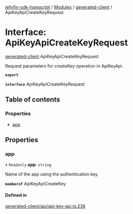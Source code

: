 [jellyfin-sdk-typescript](../README.md) / [Modules](../modules.md) / [generated-client](../modules/generated_client.md) / ApiKeyApiCreateKeyRequest

# Interface: ApiKeyApiCreateKeyRequest

[generated-client](../modules/generated_client.md).ApiKeyApiCreateKeyRequest

Request parameters for createKey operation in ApiKeyApi.

**`export`**

**`interface`** ApiKeyApiCreateKeyRequest

## Table of contents

### Properties

- [app](generated_client.ApiKeyApiCreateKeyRequest.md#app)

## Properties

### app

• `Readonly` **app**: `string`

Name of the app using the authentication key.

**`memberof`** ApiKeyApiCreateKey

#### Defined in

[generated-client/api/api-key-api.ts:236](https://github.com/thornbill/jellyfin-sdk-typescript/blob/350a9a5/src/generated-client/api/api-key-api.ts#L236)
